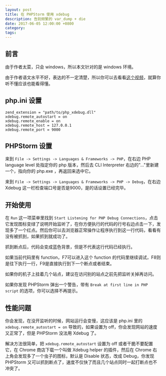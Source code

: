 ```yaml
---
layout: post
title: 在 PHPStorm 使用 xdebug
description: 告别频繁的 var_dump + die
date: 2017-06-05 12:00:00 +0800
category:
tags:
---
```


## 前言

由于作者太菜，只会 windows，所以本文针对的是 windows 环境。

由于作者语文水平不好，表达的不一定清楚，所以你可以去看看[这个视频](https://laracasts.com/series/how-to-be-awesome-in-phpstorm/episodes/19)，就算你听不懂应该也能看得懂。

## php.ini 设置

```
zend_extension = "path/to/php_xdebug.dll"
xdebug.remote_autostart = on
xdebug.remote_enable = on
xdebug.remote_host = 127.0.0.1
xdebug.remote_port = 9000
```

## PHPStorm 设置

来到 `File -> Settings -> Languages & Frameworks -> PHP`，在右边 PHP language level 处指定你的 php 版本，然后去 CLI Interpreter 右边的"..."里新建一个，指向你的 php.exe ，再返回来选中它。

来到 `File -> Settings -> Languages & Frameworks -> PHP -> Debug`，在右边 Xdebug 这一栏检查端口号是否是9000，是的话设置已经完毕。

## 开始使用

在 `Run` 这一项菜单里找到 `Start Listening for PHP Debug Connections`，点击它发现图标变绿了说明开始监听了，在你方便执行的代码的行号右边点击一下，发现多了一个红点。然后你可以去浏览器正常操作让程序执行到这一行代码，看看有没有被抓到，如果抓到就成功了。

抓到断点后，代码会变成蓝色背景，但是不代表这行代码已经执行。

如果当前代码里有 function，F7可以进入这个 function 的代码里继续调试，F8则是往下执行一行，F9是直接执行到下一个断点或者结束。

如果你的机子上挂着几个站点，建议在访问别的站点之前先把监听关掉再访问。

如果你发现 PHPStorm 弹出一个警告，带有 `Break at first line in PHP script` 的选项，你可以选择不再提示。

## 性能问题

你会发现，在没开监听的时候，网站运行会变慢，这应该是 php.ini 里的 `xdebug.remote_autostart = on` 导致的，如果设置为 off，你会发现网站的速度又正常了，但是 PHPStorm 没法用 Xdebug 了。

解决方法很简单，把 `xdebug.remote_autostart` 设置为 off 或者干脆不要配置它，在 Chrome 商店下载一个叫做 Xdebug helper 的插件，然后在 Chrome 右上角会发现多了一个虫子的图标，默认是 Disable 状态，改成 Debug，你发现 PHPStorm 又可以抓到断点了，速度不仅快了而且几个站点同时一起打断点也不冲突了。
